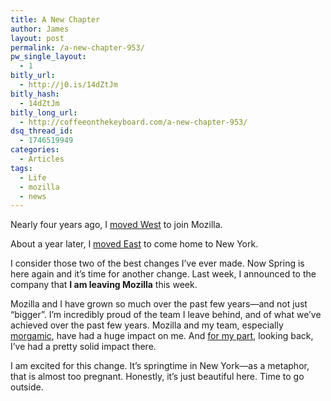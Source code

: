 ```yaml
---
title: A New Chapter
author: James
layout: post
permalink: /a-new-chapter-953/
pw_single_layout:
  - 1
bitly_url:
  - http://j0.is/14dZtJm
bitly_hash:
  - 14dZtJm
bitly_long_url:
  - http://coffeeonthekeyboard.com/a-new-chapter-953/
dsq_thread_id:
  - 1746519949
categories:
  - Articles
tags:
  - Life
  - mozilla
  - news
---
```

Nearly four years ago, I [moved West][1] to join Mozilla.

About a year later, I [moved East][2] to come home to New York.

I consider those two of the best changes I&#8217;ve ever made. Now Spring is here again and it&#8217;s time for another change. Last week, I announced to the company that **I am leaving Mozilla** this week.

Mozilla and I have grown so much over the past few years&mdash;and not just &#8220;bigger&#8221;. I&#8217;m incredibly proud of the team I leave behind, and of what we&#8217;ve achieved over the past few years. Mozilla and my team, especially [morgamic][3], have had a huge impact on me. And [for my part][4], looking back, I&#8217;ve had a pretty solid impact there.

I am excited for this change. It&#8217;s springtime in New York&mdash;as a metaphor, that is almost too pregnant. Honestly, it&#8217;s just beautiful here. Time to go outside.

 [1]: http://coffeeonthekeyboard.com/my-new-job-257/
 [2]: http://coffeeonthekeyboard.com/moving-to-new-york-452/
 [3]: http://morgamic.com/
 [4]: http://www.laurathomson.com/2013/04/the-weight-of-impostor-syndrome/